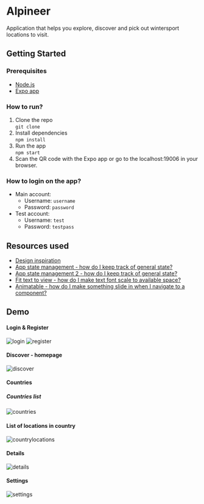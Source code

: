 # Alpineer
Application that helps you explore, discover and pick out wintersport locations to visit.

## Getting Started
### Prerequisites
- [Node.js](https://nodejs.org/en/)
- [Expo app](https://expo.io/tools#client)

### How to run?
1. Clone the repo <br>
``` git clone ```
2. Install dependencies <br>
``` npm install ```
3. Run the app <br>
``` npm start ```
4. Scan the QR code with the Expo app or go to the localhost:19006 in your browser.

### How to login on the app?
- Main account: 
    - Username: `username`
    - Password: `password`
- Test account:
    - Username: `test`
    - Password: `testpass`

## Resources used
- [Design inspiration](https://dribbble.com)
- [App state management - how do I keep track of general state?](https://reactnative.dev/)
- [App state management 2 - how do I keep track of general state?](https://react.dev/reference/react/useContext)
- [Fit text to view - how do I make text font scale to available space?](https://reactnative.dev/docs/text#adjustsfontsizetofit)
- [Animatable - how do I make something slide in when I navigate to a component?](https://github.com/oblador/react-native-animatable)

## Demo
#### Login & Register
![login](https://github.com/Mario-Daoud/frontend-alpineer/assets/113902874/3b501792-b012-47c1-ba6d-f6e4401ca554)
![register](https://github.com/Mario-Daoud/frontend-alpineer/assets/113902874/1030d297-ed1d-4955-940a-6c4c4e3d28ae)

#### Discover - homepage
![discover](https://github.com/Mario-Daoud/frontend-alpineer/assets/113902874/3fc0fb85-cc40-4911-80e7-c58be5c79cd0)

#### Countries
##### Countries list
![countries](https://github.com/Mario-Daoud/frontend-alpineer/assets/113902874/206edd97-3fa9-414f-8759-e4d45a6ddb27)

#### List of locations in country
![countrylocations](https://github.com/Mario-Daoud/frontend-alpineer/assets/113902874/ea4e5878-0ccb-42eb-a1b7-f3bc8d95a5e1)

#### Details
![details](https://github.com/Mario-Daoud/frontend-alpineer/assets/113902874/7560333e-c182-4b82-984d-e1b1e631cfc8)

#### Settings
![settings](https://github.com/Mario-Daoud/frontend-alpineer/assets/113902874/d635646a-1b5f-4bb4-abcb-25e65e70c4a7)
